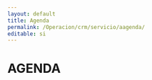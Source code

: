 ```yaml
---
layout: default
title: Agenda
permalink: /Operacion/crm/servicio/aagenda/
editable: si
---
```


# AGENDA

